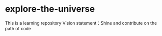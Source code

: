 # explore-the-universe
This is a learning repository
Vision statement：Shine and contribute on the path of code
